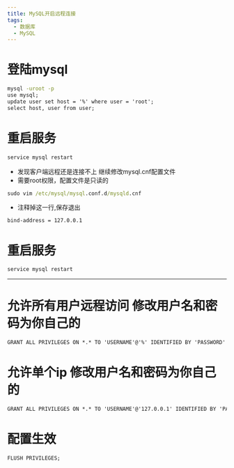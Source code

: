 ```yaml
---
title: MySQL开启远程连接
tags:
  - 数据库
  - MySQL
---
```


# 登陆mysql
```cmd
mysql -uroot -p
use mysql;
update user set host = '%' where user = 'root';
select host, user from user;
```

# 重启服务
```cmd
service mysql restart
```
* 发现客户端远程还是连接不上 继续修改mysql.cnf配置文件
* 需要root权限，配置文件是只读的
```cmd
sudo vim /etc/mysql/mysql.conf.d/mysqld.cnf
```
* 注释掉这一行,保存退出
```properties
bind-address = 127.0.0.1
```

# 重启服务
```cmd
service mysql restart
```

---

# 允许所有用户远程访问 修改用户名和密码为你自己的
```cmd
GRANT ALL PRIVILEGES ON *.* TO 'USERNAME'@'%' IDENTIFIED BY 'PASSWORD' WITH GRANT OPTION;
```

# 允许单个ip 修改用户名和密码为你自己的
```cmd
GRANT ALL PRIVILEGES ON *.* TO 'USERNAME'@'127.0.0.1' IDENTIFIED BY 'PASSWORD' WITH GRANT OPTION;
```

# 配置生效
```cmd
FLUSH PRIVILEGES;
```